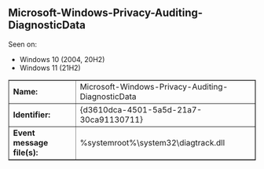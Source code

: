 ## Microsoft-Windows-Privacy-Auditing-DiagnosticData

Seen on:
* Windows 10 (2004, 20H2)
* Windows 11 (21H2)

<table border="1" class="docutils">
  <tbody>
    <tr>
      <td><b>Name:</b></td>
      <td>Microsoft-Windows-Privacy-Auditing-DiagnosticData</td>
    </tr>
    <tr>
      <td><b>Identifier:</b></td>
      <td>{d3610dca-4501-5a5d-21a7-30ca91130711}</td>
    </tr>
    <tr>
      <td><b>Event message file(s):</b></td>
      <td>%systemroot%\system32\diagtrack.dll</td>
    </tr>
  </tbody>
</table>

&nbsp;

